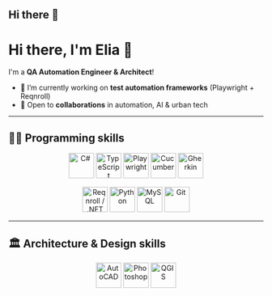 ## Hi there 👋

# Hi there, I'm Elia 👋  

I'm a **QA Automation Engineer & Architect**!  

- 🔭 I’m currently working on **test automation frameworks** (Playwright + Reqnroll)  
- 👯 Open to **collaborations** in automation, AI & urban tech  

---

## 👩‍💻 Programming skills  

<p align="center">
  <img src="https://cdn.jsdelivr.net/gh/devicons/devicon/icons/csharp/csharp-original.svg" alt="C#" width="50" height="50"/>
  <img src="https://cdn.jsdelivr.net/gh/devicons/devicon/icons/typescript/typescript-original.svg" alt="TypeScript" width="50" height="50"/>
  <img src="https://playwright.dev/img/playwright-logo.svg" alt="Playwright" width="50" height="50"/>
  <img src="https://static.cucumber.io/images/cucumber-open/cucumber.png" alt="Cucumber" width="50" height="50"/>
  <img src="https://raw.githubusercontent.com/cucumber/cucumber-js/main/docs/images/gherkin-logo.png" alt="Gherkin" width="50" height="50"/>
</p>  

<p align="center">
  <img src="https://upload.wikimedia.org/wikipedia/commons/7/7d/Microsoft_.NET_logo.svg" alt="Reqnroll / .NET" width="50" height="50"/>
  <img src="https://cdn.jsdelivr.net/gh/devicons/devicon/icons/python/python-original.svg" alt="Python" width="50" height="50"/>
  <img src="https://cdn.jsdelivr.net/gh/devicons/devicon/icons/mysql/mysql-original.svg" alt="MySQL" width="50" height="50"/>
  <img src="https://cdn.jsdelivr.net/gh/devicons/devicon/icons/git/git-original.svg" alt="Git" width="50" height="50"/>
</p>  

---

## 🏛️ Architecture & Design skills  

<p align="center">
  <img src="https://img.icons8.com/color/512/autocad.png" alt="AutoCAD" width="50" height="50"/>
  <img src="https://cdn.jsdelivr.net/gh/devicons/devicon/icons/photoshop/photoshop-plain.svg" alt="Photoshop" width="50" height="50"/>
  <img src="https://upload.wikimedia.org/wikipedia/commons/6/68/QGIS_logo.svg" alt="QGIS" width="50" height="50"/>
</p>
